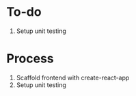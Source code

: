 # To-do
1. Setup unit testing

# Process
1. Scaffold frontend with create-react-app
2. Setup unit testing
